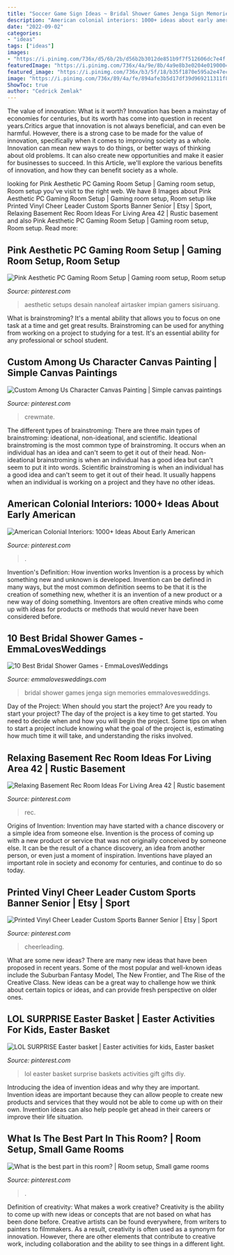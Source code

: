 ```yaml
---
title: "Soccer Game Sign Ideas ~ Bridal Shower Games Jenga Sign Memories Emmalovesweddings"
description: "American colonial interiors: 1000+ ideas about early american"
date: "2022-09-02"
categories:
- "ideas"
tags: ["ideas"]
images:
- "https://i.pinimg.com/736x/d5/6b/2b/d56b2b3012de851b9f7f512606dc7e4f.jpg"
featuredImage: "https://i.pinimg.com/736x/4a/9e/8b/4a9e8b3e0204e0190004585f986975d9.jpg"
featured_image: "https://i.pinimg.com/736x/b3/5f/18/b35f1870e595a2e47ecf8c73d1220768.jpg"
image: "https://i.pinimg.com/736x/89/4a/fe/894afe3b5d17df39d969211311f8d4eb.jpg"
ShowToc: true
author: "Cedrick Zemlak"
---
```



The value of innovation: What is it worth?
Innovation has been a mainstay of economies for centuries, but its worth has come into question in recent years.Critics argue that innovation is not always beneficial, and can even be harmful. However, there is a strong case to be made for the value of innovation, specifically when it comes to improving society as a whole. Innovation can mean new ways to do things, or better ways of thinking about old problems. It can also create new opportunities and make it easier for businesses to succeed. In this Article, we'll explore the various benefits of innovation, and how they can benefit society as a whole.

	

		
looking for Pink Aesthetic PC Gaming Room Setup | Gaming room setup, Room setup you've visit to the right web. We have 8 Images about Pink Aesthetic PC Gaming Room Setup | Gaming room setup, Room setup like Printed Vinyl Cheer Leader Custom Sports Banner Senior | Etsy | Sport, Relaxing Basement Rec Room Ideas For Living Area 42 | Rustic basement and also Pink Aesthetic PC Gaming Room Setup | Gaming room setup, Room setup. Read more:
		
    
## Pink Aesthetic PC Gaming Room Setup | Gaming Room Setup, Room Setup

<img loading=lazy src="https://i.pinimg.com/736x/ca/67/40/ca674015e02c42e7df7c9062b11b3aa3.jpg" onerror="this.onerror=null;this.src='https://tse3.mm.bing.net/th?id=OIP.169QKKNB5-2oFE7V5-Qi0gHaLH&amp;pid=15.1';" alt="Pink Aesthetic PC Gaming Room Setup | Gaming room setup, Room setup">

_Source: pinterest.com_

>aesthetic setups desain nanoleaf airtasker impian gamers sisiruang. 

	

What is brainstroming? It's a mental ability that allows you to focus on one task at a time and get great results. Brainstroming can be used for anything from working on a project to studying for a test. It's an essential ability for any professional or school student.

    
## Custom Among Us Character Canvas Painting | Simple Canvas Paintings

<img loading=lazy src="https://i.pinimg.com/736x/4a/9e/8b/4a9e8b3e0204e0190004585f986975d9.jpg" onerror="this.onerror=null;this.src='https://tse3.mm.bing.net/th?id=OIP.mN8830Sf2hSSjvhKwv2o8gHaJ3&amp;pid=15.1';" alt="Custom Among Us Character Canvas Painting | Simple canvas paintings">

_Source: pinterest.com_

>crewmate. 

	

The different types of brainstroming:
There are three main types of brainstroming: ideational, non-ideational, and scientific. Ideational brainstroming is the most common type of brainstroming. It occurs when an individual has an idea and can't seem to get it out of their head. Non-ideational brainstroming is when an individual has a good idea but can't seem to put it into words. Scientific brainstroming is when an individual has a good idea and can't seem to get it out of their head. It usually happens when an individual is working on a project and they have no other ideas.

    
## American Colonial Interiors: 1000+ Ideas About Early American

<img loading=lazy src="https://i.pinimg.com/736x/d5/6b/2b/d56b2b3012de851b9f7f512606dc7e4f.jpg" onerror="this.onerror=null;this.src='https://tse2.mm.bing.net/th?id=OIP.ILHybxHIhjxYdW7atclnpAHaJ7&amp;pid=15.1';" alt="American Colonial Interiors: 1000+ Ideas About Early American">

_Source: pinterest.com_

>. 

	

Invention's Definition: How invention works
Invention is a process by which something new and unknown is developed. Invention can be defined in many ways, but the most common definition seems to be that it is the creation of something new, whether it is an invention of a new product or a new way of doing something. Inventors are often creative minds who come up with ideas for products or methods that would never have been considered before.

    
## 10 Best Bridal Shower Games - EmmaLovesWeddings

<img loading=lazy src="http://emmalovesweddings.com/wp-content/uploads/2017/08/sign-a-jenga-with-memories-bridal-shower-games.jpg" onerror="this.onerror=null;this.src='https://tse2.mm.bing.net/th?id=OIP.T2P3kt-_z1Ozjv0fVfFVFAHaLI&amp;pid=15.1';" alt="10 Best Bridal Shower Games - EmmaLovesWeddings">

_Source: emmalovesweddings.com_

>bridal shower games jenga sign memories emmalovesweddings. 

	

Day of the Project: When should you start the project?
Are you ready to start your project? The day of the project is a key time to get started. You need to decide when and how you will begin the project. Some tips on when to start a project include knowing what the goal of the project is, estimating how much time it will take, and understanding the risks involved.

    
## Relaxing Basement Rec Room Ideas For Living Area 42 | Rustic Basement

<img loading=lazy src="https://i.pinimg.com/736x/b3/5f/18/b35f1870e595a2e47ecf8c73d1220768.jpg" onerror="this.onerror=null;this.src='https://tse1.mm.bing.net/th?id=OIP.8UNMNtgH9ySlGPpGwQr9ngHaE8&amp;pid=15.1';" alt="Relaxing Basement Rec Room Ideas For Living Area 42 | Rustic basement">

_Source: pinterest.com_

>rec. 

	

Origins of Invention: Invention may have started with a chance discovery or a simple idea from someone else.
Invention is the process of coming up with a new product or service that was not originally conceived by someone else. It can be the result of a chance discovery, an idea from another person, or even just a moment of inspiration. Inventions have played an important role in society and economy for centuries, and continue to do so today.

    
## Printed Vinyl Cheer Leader Custom Sports Banner Senior | Etsy | Sport

<img loading=lazy src="https://i.pinimg.com/736x/04/81/8f/04818f9a0eb158ed585b3318b09b0316.jpg" onerror="this.onerror=null;this.src='https://tse4.mm.bing.net/th?id=OIP.tZkrA-iLEv1UIOWRHYNB0wHaLR&amp;pid=15.1';" alt="Printed Vinyl Cheer Leader Custom Sports Banner Senior | Etsy | Sport">

_Source: pinterest.com_

>cheerleading. 

	

What are some new ideas?
There are many new ideas that have been proposed in recent years. Some of the most popular and well-known ideas include the Suburban Fantasy Model, The New Frontier, and The Rise of the Creative Class. New ideas can be a great way to challenge how we think about certain topics or ideas, and can provide fresh perspective on older ones.

    
## LOL SURPRISE Easter Basket | Easter Activities For Kids, Easter Basket

<img loading=lazy src="https://i.pinimg.com/736x/17/a6/0c/17a60c98e3898bd6a64c786473e697b9.jpg" onerror="this.onerror=null;this.src='https://tse2.mm.bing.net/th?id=OIP.Zo7qeSy2DCPM0pS7kBfbkQHaJ3&amp;pid=15.1';" alt="LOL SURPRISE Easter basket | Easter activities for kids, Easter basket">

_Source: pinterest.com_

>lol easter basket surprise baskets activities gift gifts diy. 

	

Introducing the idea of invention ideas and why they are important.
Invention ideas are important because they can allow people to create new products and services that they would not be able to come up with on their own. Invention ideas can also help people get ahead in their careers or improve their life situation.

    
## What Is The Best Part In This Room? | Room Setup, Small Game Rooms

<img loading=lazy src="https://i.pinimg.com/736x/89/4a/fe/894afe3b5d17df39d969211311f8d4eb.jpg" onerror="this.onerror=null;this.src='https://tse1.mm.bing.net/th?id=OIP.xQOjK53c5R4tl6umk8Yd1QHaHQ&amp;pid=15.1';" alt="What is the best part in this room? | Room setup, Small game rooms">

_Source: pinterest.com_

>. 

	

Definition of creativity: What makes a work creative?
Creativity is the ability to come up with new ideas or concepts that are not based on what has been done before. Creative artists can be found everywhere, from writers to painters to filmmakers. As a result, creativity is often used as a synonym for innovation. However, there are other elements that contribute to creative work, including collaboration and the ability to see things in a different light.

